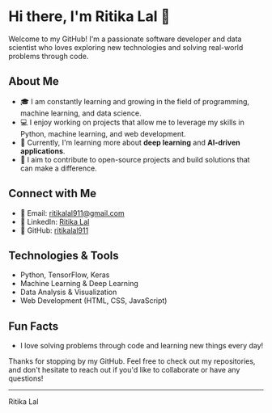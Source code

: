 # Hi there, I'm Ritika Lal 👋

Welcome to my GitHub! I'm a passionate software developer and data scientist who loves exploring new technologies and solving real-world problems through code.

## About Me
- 🎓 I am constantly learning and growing in the field of programming, machine learning, and data science.
- 💻 I enjoy working on projects that allow me to leverage my skills in Python, machine learning, and web development.
- 🌱 Currently, I'm learning more about **deep learning** and **AI-driven applications**.
- 🚀 I aim to contribute to open-source projects and build solutions that can make a difference.
  
## Connect with Me
- 📧 Email: [ritikalal911@gmail.com](mailto:ritikalal911@gmail.com)
- 💼 LinkedIn: [Ritika Lal](https://www.linkedin.com/in/ritika-lal/)
- 🐙 GitHub: [ritikalal911](https://github.com/ritikalal911)

## Technologies & Tools
- Python, TensorFlow, Keras
- Machine Learning & Deep Learning
- Data Analysis & Visualization
- Web Development (HTML, CSS, JavaScript)

## Fun Facts
- I love solving problems through code and learning new things every day!

Thanks for stopping by my GitHub. Feel free to check out my repositories, and don't hesitate to reach out if you'd like to collaborate or have any questions!

---
Ritika Lal
